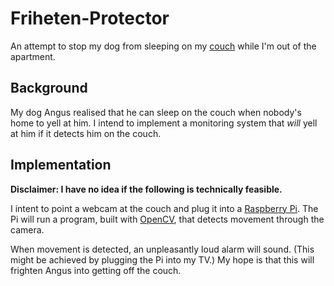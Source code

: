 # Friheten-Protector

An attempt to stop my dog from sleeping on my [couch][friheten] while I'm out of
the apartment.


## Background

My dog Angus realised that he can sleep on the couch when nobody's home to yell
at him. I intend to implement a monitoring system that _will_ yell at him if it
detects him on the couch.


## Implementation

**Disclaimer: I have no idea if the following is technically feasible.**

I intent to point a webcam at the couch and plug it into a [Raspberry Pi][pi].
The Pi will run a program, built with [OpenCV][opencv], that detects movement
through the camera.

When movement is detected, an unpleasantly loud alarm will sound. (This might
be achieved by plugging the Pi into my TV.) My hope is that this will frighten
Angus into getting off the couch.



 [friheten]: http://www.ikea.com/us/en/catalog/products/70243038/#/50242997
 [pi]: https://www.raspberrypi.org/products/raspberry-pi-2-model-b/
 [opencv]: http://opencv.org/
